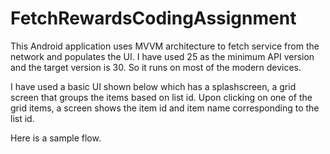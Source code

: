 # FetchRewardsCodingAssignment
 
 This Android application uses MVVM architecture to fetch service from the network and populates the UI. I have used 25 as the minimum API version and the        target version is 30. So it runs on most of the modern devices.
 
 I have used a basic UI shown below which has a splashscreen, a grid screen that groups the items based on list id. Upon clicking on one of the grid items,
 a screen shows the item id and item name corresponding to the list id.
 
 Here is a sample flow.
 
 

